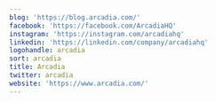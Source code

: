 ```yaml
---
blog: 'https://blog.arcadia.com/'
facebook: 'https://facebook.com/ArcadiaHQ'
instagram: 'https://instagram.com/arcadiahq'
linkedin: 'https://linkedin.com/company/arcadiahq'
logohandle: arcadia
sort: arcadia
title: Arcadia
twitter: arcadia
website: 'https://www.arcadia.com/'
---
```


